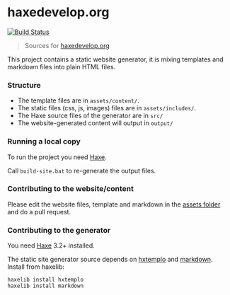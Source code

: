 # haxedevelop.org
[![Build Status](https://travis-ci.org/HaxeFoundation/haxedevelop.org.svg?branch=master)](https://travis-ci.org/HaxeFoundation/haxedevelop.org)

> Sources for [haxedevelop.org](https://haxedevelop.org)

This project contains a static website generator, it is mixing templates and markdown files into plain HTML files.

### Structure

 * The template files are in `assets/content/`.
 * The static files (css, js, images) files are in `assets/includes/`.
 * The Haxe source files of the generator are in `src/`
 * The website-generated content will output in `output/`

### Running a local copy

To run the project you need [Haxe](https://haxe.org).

Call `build-site.bat` to re-generate the output files.

### Contributing to the website/content

Please edit the website files, template and markdown in the [assets folder](https://github.com/markknol/haxedevelop.org/tree/master/assets) and do a pull request.

### Contributing to the generator

You need [Haxe](https://haxe.org) 3.2+ installed.

The static site generator source depends on [hxtemplo](https://lib.haxe.org/p/hxtemplo) and [markdown](https://lib.haxe.org/p/markdown). Install from haxelib:
```
haxelib install hxtemplo
haxelib install markdown
```
